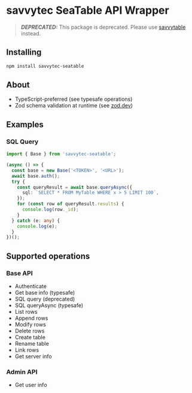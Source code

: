 # savvytec SeaTable API Wrapper

> **_DEPRECATED:_** This package is deprecated. Please use [savvytable](https://npmjs.com/package/savvytable) instead.

## Installing

```bash
npm install savvytec-seatable
```

## About

- TypeScript-preferred (see typesafe operations)
- Zod schema validation at runtime (see [zod.dev](https://zod.dev))

## Examples

### SQL Query

```ts
import { Base } from 'savvytec-seatable';

(async () => {
  const base = new Base('<TOKEN>', '<URL>');
  await base.auth();
  try {
    const queryResult = await base.queryAsync({
      sql: `SELECT * FROM MyTable WHERE x > 5 LIMIT 100`,
    });
    for (const row of queryResult.results) {
      console.log(row._id);
    }
  } catch (e: any) {
    console.log(e);
  }
})();
```

## Supported operations

### Base API

- Authenticate
- Get base info (typesafe)
- SQL query (deprecated)
- SQL queryAsync (typesafe)
- List rows
- Append rows
- Modify rows
- Delete rows
- Create table
- Rename table
- Link rows
- Get server info

### Admin API

- Get user info
